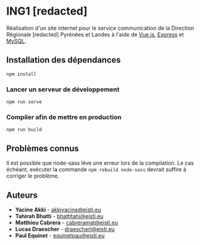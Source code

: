# ING1 [redacted]

Réalisation d'un site internet pour le service communication de la Direction Régionale [redacted] Pyrénées et Landes à l'aide de [Vue.js](https://vuejs.org/), [Express](https://expressjs.com/) et [MySQL](https://www.mysql.com).

## Installation des dépendances
```
npm install
```

### Lancer un serveur de développement
```
npm run serve
```

### Compiler afin de mettre en production
```
npm run build
```

## Problèmes connus
Il est possible que node-sass lève une erreur lors de la compilation. Le cas échéant, exécuter la commande `npm rebuild node-sass` devrait suffire à corriger le problème.

## Auteurs
* **Yacine Akki** - akkiyacine@eisti.eu
* **Tahirah Bhatti** - bhattitahi@eisti.eu
* **Matthieu Cabrera** - cabreramat@eisti.eu
* **Lucas Draescher** - draescherl@eisti.eu
* **Paul Equinet** - equinetpau@eisti.eu